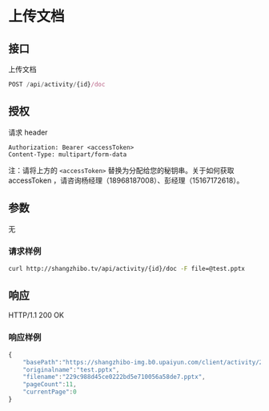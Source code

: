 # 上传文档

## 接口

上传文档

```javascript
POST /api/activity/{id}/doc
```

## 授权

请求 header

```http
Authorization: Bearer <accessToken>
Content-Type: multipart/form-data
```

注：请将上方的 `<accessToken>` 替换为分配给您的秘钥串。关于如何获取 accessToken ，请咨询杨经理（18968187008）、彭经理（15167172618）。

## 参数

无

### 请求样例

```bash
curl http://shangzhibo.tv/api/activity/{id}/doc -F file=@test.pptx
```

## 响应

HTTP/1.1 200 OK

### 响应样例

```javascript
{
    "basePath":"https://shangzhibo-img.b0.upaiyun.com/client/activity/2929745/doc/1555642339828",
    "originalname":"test.pptx",
    "filename":"229c988d45ce0222bd5e710056a58de7.pptx",
    "pageCount":11,
    "currentPage":0
}
```

